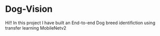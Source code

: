 # Dog-Vision
Hi!! In this project I have built an End-to-end Dog breed identifiction using transfer learning MobileNetv2
